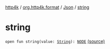 [http4k](../../index.md) / [org.http4k.format](../index.md) / [Json](index.md) / [string](./string.md)

# string

`open fun string(value: `[`String`](https://kotlinlang.org/api/latest/jvm/stdlib/kotlin/-string/index.html)`): `[`NODE`](index.md#NODE) [(source)](https://github.com/http4k/http4k/blob/master/http4k-core/src/main/kotlin/org/http4k/format/Json.kt#L47)
